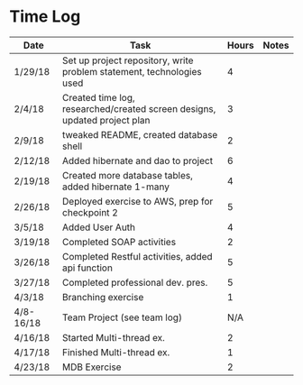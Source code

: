 # Time Log

| Date | Task | Hours | Notes|
|------|------|-------|------|
| 1/29/18 | Set up project repository, write problem statement, technologies used| 4 |  |
| 2/4/18 | Created time log, researched/created screen designs, updated project plan   | 3 |  |
| 2/9/18 | tweaked README, created database shell | 2 |  | 
| 2/12/18 | Added hibernate and dao to project | 6 |  | 
| 2/19/18 | Created more database tables, added hibernate 1-many | 4 |  | 
| 2/26/18 | Deployed exercise to AWS, prep for checkpoint 2 | 5 |  | 
| 3/5/18 | Added User Auth | 4 |  | 
| 3/19/18 | Completed SOAP activities | 2 |  | 
| 3/26/18 | Completed Restful activities, added api function | 5 |  | 
| 3/27/18 | Completed professional dev. pres. | 5 |  |
| 4/3/18 | Branching exercise | 1 |  | 
| 4/8-16/18 | Team Project (see team log) | N/A |  | 
| 4/16/18 | Started Multi-thread ex. | 2 |  | 
| 4/17/18 | Finished Multi-thread ex. | 1 |  | 
| 4/23/18 | MDB Exercise | 2 |  |


